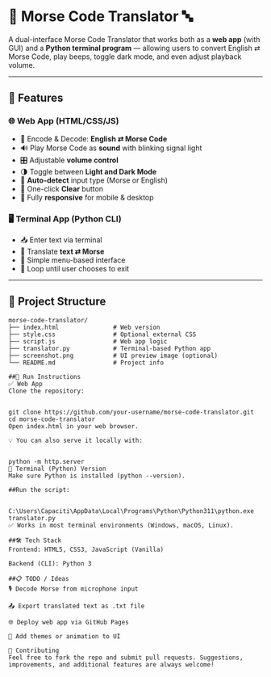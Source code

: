 # 📡 Morse Code Translator 🔤

A dual-interface Morse Code Translator that works both as a **web app** (with GUI) and a **Python terminal program** — allowing users to convert English ⇄ Morse Code, play beeps, toggle dark mode, and even adjust playback volume.

---

## 🚀 Features

### 🌐 Web App (HTML/CSS/JS)
- 🔄 Encode & Decode: **English ⇄ Morse Code**
- 🔊 Play Morse Code as **sound** with blinking signal light
- 🎛️ Adjustable **volume control**
- 🌗 Toggle between **Light and Dark Mode**
- 🤖 **Auto-detect** input type (Morse or English)
- 🧹 One-click **Clear** button
- 📱 Fully **responsive** for mobile & desktop

### 🖥️ Terminal App (Python CLI)
- 📥 Enter text via terminal
- 🔄 Translate **text ⇄ Morse**
- 📜 Simple menu-based interface
- 🔁 Loop until user chooses to exit

---


## 📂 Project Structure

```plaintext
morse-code-translator/
├── index.html               # Web version
├── style.css                # Optional external CSS
├── script.js                # Web app logic
├── translator.py            # Terminal-based Python app
├── screenshot.png           # UI preview image (optional)
└── README.md                # Project info

##🧪 Run Instructions
✅ Web App
Clone the repository:


git clone https://github.com/your-username/morse-code-translator.git
cd morse-code-translator
Open index.html in your web browser.

💡 You can also serve it locally with:


python -m http.server
🐍 Terminal (Python) Version
Make sure Python is installed (python --version).

##Run the script:


C:\Users\Capaciti\AppData\Local\Programs\Python\Python311\python.exe translator.py
✅ Works in most terminal environments (Windows, macOS, Linux).

##🛠️ Tech Stack
Frontend: HTML5, CSS3, JavaScript (Vanilla)

Backend (CLI): Python 3

##📋 TODO / Ideas
🎙️ Decode Morse from microphone input

📤 Export translated text as .txt file

🌐 Deploy web app via GitHub Pages

🎨 Add themes or animation to UI

🤝 Contributing
Feel free to fork the repo and submit pull requests. Suggestions, improvements, and additional features are always welcome!

